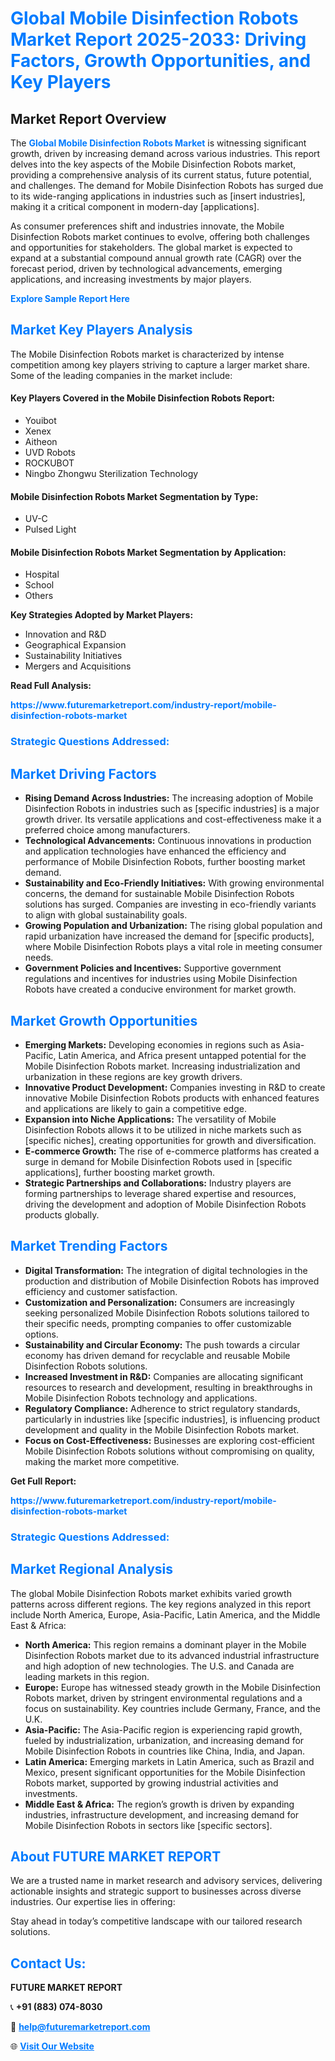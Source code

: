 <h1 style="color: #007BFF;">Global Mobile Disinfection Robots Market Report 2025-2033: Driving Factors, Growth Opportunities, and Key Players</h1>

<section id="overview">
<h2>Market Report Overview</h2>
<p>The <a href="https://www.futuremarketreport.com/industry-report/mobile-disinfection-robots-market" style="color: #007BFF; text-decoration: none;"><strong>Global Mobile Disinfection Robots Market</strong></a> is witnessing significant growth, driven by increasing demand across various industries. This report delves into the key aspects of the Mobile Disinfection Robots market, providing a comprehensive analysis of its current status, future potential, and challenges. The demand for Mobile Disinfection Robots has surged due to its wide-ranging applications in industries such as [insert industries], making it a critical component in modern-day [applications].</p>
<p>As consumer preferences shift and industries innovate, the Mobile Disinfection Robots market continues to evolve, offering both challenges and opportunities for stakeholders. The global market is expected to expand at a substantial compound annual growth rate (CAGR) over the forecast period, driven by technological advancements, emerging applications, and increasing investments by major players.</p>
</section>

<section id="overview">
<p><a href="https://www.futuremarketreport.com/request-sample/reportId=55327" style="color: #007BFF; text-decoration: none;"><strong>Explore Sample Report Here</strong></a></p>
</section>

<section id="key-players">
<h2 style="color: #007BFF;">Market Key Players Analysis</h2>
<p>The Mobile Disinfection Robots market is characterized by intense competition among key players striving to capture a larger market share. Some of the leading companies in the market include:</p>
<h4>Key Players Covered in the Mobile Disinfection Robots Report:</h4>
<ul><li>Youibot</li><li>Xenex</li><li>Aitheon</li><li>UVD Robots</li><li>ROCKUBOT</li><li>Ningbo Zhongwu Sterilization Technology</li></ul>
<h4>Mobile Disinfection Robots Market Segmentation by Type:</h4>
<ul><li>UV-C</li><li>Pulsed Light</li></ul>

<h4>Mobile Disinfection Robots Market Segmentation by Application:</h4>
<ul><li>Hospital</li><li>School</li><li>Others</li></ul>
<p><strong>Key Strategies Adopted by Market Players:</strong></p>
<ul>
<li>Innovation and R&D</li>
<li>Geographical Expansion</li>
<li>Sustainability Initiatives</li>
<li>Mergers and Acquisitions</li>
</ul>
</section>

<section>
<p><strong>Read Full Analysis: </strong></p><a href="https://www.futuremarketreport.com/industry-report/mobile-disinfection-robots-market" style="color: #007BFF; text-decoration: none;"><strong>https://www.futuremarketreport.com/industry-report/mobile-disinfection-robots-market</strong></a>
<h3 style="color: #007BFF;">Strategic Questions Addressed:</h3>
</section>

<section id="driving-factors">
<h2 style="color: #007BFF;">Market Driving Factors</h2>
<ul>
<li><strong>Rising Demand Across Industries:</strong> The increasing adoption of Mobile Disinfection Robots in industries such as [specific industries] is a major growth driver. Its versatile applications and cost-effectiveness make it a preferred choice among manufacturers.</li>
<li><strong>Technological Advancements:</strong> Continuous innovations in production and application technologies have enhanced the efficiency and performance of Mobile Disinfection Robots, further boosting market demand.</li>
<li><strong>Sustainability and Eco-Friendly Initiatives:</strong> With growing environmental concerns, the demand for sustainable Mobile Disinfection Robots solutions has surged. Companies are investing in eco-friendly variants to align with global sustainability goals.</li>
<li><strong>Growing Population and Urbanization:</strong> The rising global population and rapid urbanization have increased the demand for [specific products], where Mobile Disinfection Robots plays a vital role in meeting consumer needs.</li>
<li><strong>Government Policies and Incentives:</strong> Supportive government regulations and incentives for industries using Mobile Disinfection Robots have created a conducive environment for market growth.</li>
</ul>
</section>

<section id="growth-opportunities">
<h2 style="color: #007BFF;">Market Growth Opportunities</h2>
<ul>
<li><strong>Emerging Markets:</strong> Developing economies in regions such as Asia-Pacific, Latin America, and Africa present untapped potential for the Mobile Disinfection Robots market. Increasing industrialization and urbanization in these regions are key growth drivers.</li>
<li><strong>Innovative Product Development:</strong> Companies investing in R&D to create innovative Mobile Disinfection Robots products with enhanced features and applications are likely to gain a competitive edge.</li>
<li><strong>Expansion into Niche Applications:</strong> The versatility of Mobile Disinfection Robots allows it to be utilized in niche markets such as [specific niches], creating opportunities for growth and diversification.</li>
<li><strong>E-commerce Growth:</strong> The rise of e-commerce platforms has created a surge in demand for Mobile Disinfection Robots used in [specific applications], further boosting market growth.</li>
<li><strong>Strategic Partnerships and Collaborations:</strong> Industry players are forming partnerships to leverage shared expertise and resources, driving the development and adoption of Mobile Disinfection Robots products globally.</li>
</ul>
</section>

<section id="trending-factors">
<h2 style="color: #007BFF;">Market Trending Factors</h2>
<ul>
<li><strong>Digital Transformation:</strong> The integration of digital technologies in the production and distribution of Mobile Disinfection Robots has improved efficiency and customer satisfaction.</li>
<li><strong>Customization and Personalization:</strong> Consumers are increasingly seeking personalized Mobile Disinfection Robots solutions tailored to their specific needs, prompting companies to offer customizable options.</li>
<li><strong>Sustainability and Circular Economy:</strong> The push towards a circular economy has driven demand for recyclable and reusable Mobile Disinfection Robots solutions.</li>
<li><strong>Increased Investment in R&D:</strong> Companies are allocating significant resources to research and development, resulting in breakthroughs in Mobile Disinfection Robots technology and applications.</li>
<li><strong>Regulatory Compliance:</strong> Adherence to strict regulatory standards, particularly in industries like [specific industries], is influencing product development and quality in the Mobile Disinfection Robots market.</li>
<li><strong>Focus on Cost-Effectiveness:</strong> Businesses are exploring cost-efficient Mobile Disinfection Robots solutions without compromising on quality, making the market more competitive.</li>
</ul>
</section>

<section>
<p><strong>Get Full Report: </strong></p><a href="https://www.futuremarketreport.com/industry-report/mobile-disinfection-robots-market" style="color: #007BFF; text-decoration: none;"><strong>https://www.futuremarketreport.com/industry-report/mobile-disinfection-robots-market</strong></a>
<h3 style="color: #007BFF;">Strategic Questions Addressed:</h3>
</section>


<section id="regional-analysis">
<h2 style="color: #007BFF;">Market Regional Analysis</h2>
<p>The global Mobile Disinfection Robots market exhibits varied growth patterns across different regions. The key regions analyzed in this report include North America, Europe, Asia-Pacific, Latin America, and the Middle East & Africa:</p>
<ul>
<li><strong>North America:</strong> This region remains a dominant player in the Mobile Disinfection Robots market due to its advanced industrial infrastructure and high adoption of new technologies. The U.S. and Canada are leading markets in this region.</li>
<li><strong>Europe:</strong> Europe has witnessed steady growth in the Mobile Disinfection Robots market, driven by stringent environmental regulations and a focus on sustainability. Key countries include Germany, France, and the U.K.</li>
<li><strong>Asia-Pacific:</strong> The Asia-Pacific region is experiencing rapid growth, fueled by industrialization, urbanization, and increasing demand for Mobile Disinfection Robots in countries like China, India, and Japan.</li>
<li><strong>Latin America:</strong> Emerging markets in Latin America, such as Brazil and Mexico, present significant opportunities for the Mobile Disinfection Robots market, supported by growing industrial activities and investments.</li>
<li><strong>Middle East & Africa:</strong> The region’s growth is driven by expanding industries, infrastructure development, and increasing demand for Mobile Disinfection Robots in sectors like [specific sectors].</li>
</ul>
</section>

<footer>
<h2 style="color: #007BFF;">About FUTURE MARKET REPORT</h2>
<p>We are a trusted name in market research and advisory services, delivering actionable insights and strategic support to businesses across diverse industries. Our expertise lies in offering:</p>

<p>Stay ahead in today’s competitive landscape with our tailored research solutions.</p>

<h2 style="color: #007BFF;">Contact Us:</h2>
<p><strong>FUTURE MARKET REPORT</strong></p>
<p>📞 <strong>+91 (883) 074-8030</strong></p>
<p>📧 <strong><a href="mailto:help@futuremarketreport.com" style="color: #007BFF;">help@futuremarketreport.com</a></strong></p>
<p>🌐 <strong><a href="https://www.futuremarketreport.com/" style="color: #007BFF;">Visit Our Website</a></strong></p>
</footer>